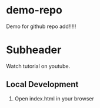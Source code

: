 # demo-repo
Demo for github repo
add!!!!!

# Subheader

Watch tutorial on youtube.

## Local Development

1. Open index.html in your browser
